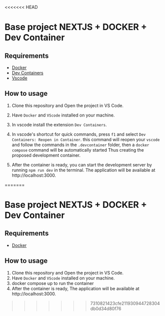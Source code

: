 <<<<<<< HEAD
# Base project NEXTJS + DOCKER + Dev Container

## Requirements

- [Docker](https://www.docker.com/)
- [Dev Containers](https://marketplace.visualstudio.com/items?itemName=ms-vscode-remote.remote-containers)
- [Vscode](https://code.visualstudio.com/)

## How to usage

1. Clone this repository and Open the project in VS Code.
2. Have `Docker` and `VScode` installed on your machine. 
3. In vscode install the extension `Dev Containers`.
4. In vscode's shortcut for quick commands, press `f1` and select `Dev Containers: Reopen in Container`. this command will reopen your `vscode` and follow the commands in the `.devcontainer` folder, then a `docker compose` command will be automatically started
Thus creating the proposed development container.

5. After the container is ready, you can start the development server by running `npm run dev` in the terminal. The application will be available at 
http://localhost:3000.


=======
# Base project NEXTJS + DOCKER + Dev Container

## Requirements

- [Docker](https://www.docker.com/)

## How to usage

1. Clone this repository and Open the project in VS Code.
2. Have `Docker` and `VScode` installed on your machine. 
3. docker compose up to run the container
4. After the container is ready, The application will be available at 
http://localhost:3000.


>>>>>>> 7310821423cfe211930944728304db0d34d80f76
